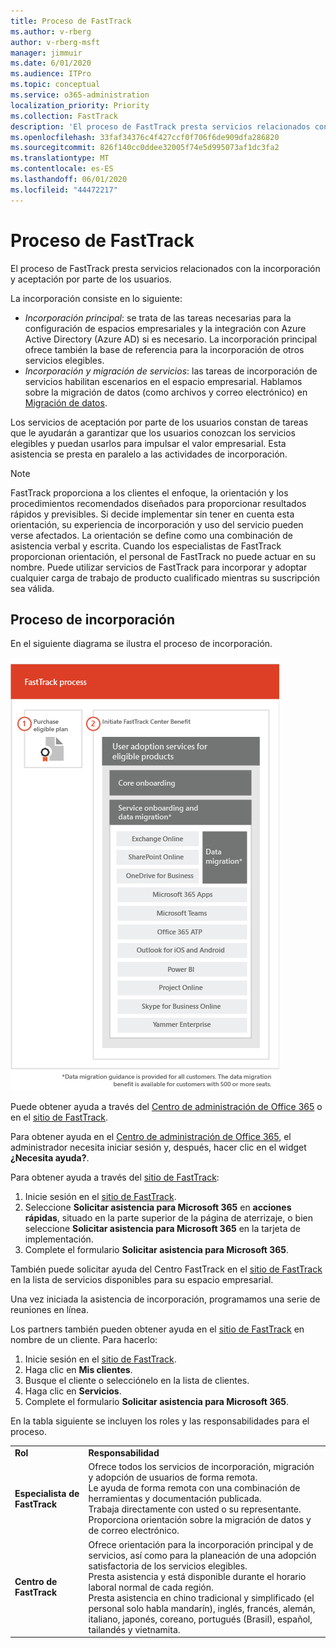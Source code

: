 ```yaml
---
title: Proceso de FastTrack
ms.author: v-rberg
author: v-rberg-msft
manager: jimmuir
ms.date: 6/01/2020
ms.audience: ITPro
ms.topic: conceptual
ms.service: o365-administration
localization_priority: Priority
ms.collection: FastTrack
description: 'El proceso de FastTrack presta servicios relacionados con la incorporación y aceptación por parte de los usuarios. '
ms.openlocfilehash: 33faf34376c4f427ccf0f706f6de909dfa286820
ms.sourcegitcommit: 826f140cc0ddee32005f74e5d995073af1dc3fa2
ms.translationtype: MT
ms.contentlocale: es-ES
ms.lasthandoff: 06/01/2020
ms.locfileid: "44472217"
---
```

# <a name="the-fasttrack-process"></a>Proceso de FastTrack

El proceso de FastTrack presta servicios relacionados con la incorporación y aceptación por parte de los usuarios. 
  
La incorporación consiste en lo siguiente:
  
- *Incorporación principal*: se trata de las tareas necesarias para la configuración de espacios empresariales y la integración con Azure Active Directory (Azure AD) si es necesario. La incorporación principal ofrece también la base de referencia para la incorporación de otros servicios elegibles. 
- *Incorporación y migración de servicios*: las tareas de incorporación de servicios habilitan escenarios en el espacio empresarial. Hablamos sobre la migración de datos (como archivos y correo electrónico) en [Migración de datos](O365-data-migration.md). 
    
Los servicios de aceptación por parte de los usuarios constan de tareas que le ayudarán a garantizar que los usuarios conozcan los servicios elegibles y puedan usarlos para impulsar el valor empresarial. Esta asistencia se presta en paralelo a las actividades de incorporación.
  
> [!NOTE]
> FastTrack proporciona a los clientes el enfoque, la orientación y los procedimientos recomendados diseñados para proporcionar resultados rápidos y previsibles. Si decide implementar sin tener en cuenta esta orientación, su experiencia de incorporación y uso del servicio pueden verse afectados. La orientación se define como una combinación de asistencia verbal y escrita. Cuando los especialistas de FastTrack proporcionan orientación, el personal de FastTrack no puede actuar en su nombre. Puede utilizar servicios de FastTrack para incorporar y adoptar cualquier carga de trabajo de producto cualificado mientras su suscripción sea válida.  
  
## <a name="the-onboarding-process"></a>Proceso de incorporación

En el siguiente diagrama se ilustra el proceso de incorporación.
  
![Escala de tiempo para el uso de la ventaja de incorporación](media/o365-onboarding-timeline-m365-apps.png)
  
Puede obtener ayuda a través del [Centro de administración de Office 365](https://go.microsoft.com/fwlink/?linkid=2032704) o en el [sitio de FastTrack](https://go.microsoft.com/fwlink/?linkid=780698). 

Para obtener ayuda en el [Centro de administración de Office 365](https://go.microsoft.com/fwlink/?linkid=2032704), el administrador necesita iniciar sesión y, después, hacer clic en el widget **¿Necesita ayuda?**. 

Para obtener ayuda a través del [sitio de FastTrack](https://go.microsoft.com/fwlink/?linkid=780698): 
1.    Inicie sesión en el [sitio de FastTrack](https://go.microsoft.com/fwlink/?linkid=780698). 
2.    Seleccione **Solicitar asistencia para Microsoft 365** en **acciones rápidas**, situado en la parte superior de la página de aterrizaje, o bien seleccione **Solicitar asistencia para Microsoft 365** en la tarjeta de implementación.
3.    Complete el formulario **Solicitar asistencia para Microsoft 365**. 
  
 También puede solicitar ayuda del Centro FastTrack en el [sitio de FastTrack](https://go.microsoft.com/fwlink/?linkid=780698) en la lista de servicios disponibles para su espacio empresarial. 
    
 Una vez iniciada la asistencia de incorporación, programamos una serie de reuniones en línea.
    
Los partners también pueden obtener ayuda en el [sitio de FastTrack](https://go.microsoft.com/fwlink/?linkid=780698) en nombre de un cliente. Para hacerlo:
1.    Inicie sesión en el [sitio de FastTrack](https://go.microsoft.com/fwlink/?linkid=780698). 
2.    Haga clic en **Mis clientes**.
3.    Busque el cliente o selecciónelo en la lista de clientes.
4.    Haga clic en **Servicios**.
5.    Complete el formulario **Solicitar asistencia para Microsoft 365**. 

En la tabla siguiente se incluyen los roles y las responsabilidades para el proceso.
    
|||
|:-----|:-----|
|**Rol** <br/> |**Responsabilidad** <br/> |
|**Especialista de FastTrack** <br/> |Ofrece todos los servicios de incorporación, migración y adopción de usuarios de forma remota.  <br/> Le ayuda de forma remota con una combinación de herramientas y documentación publicada. <br/> Trabaja directamente con usted o su representante. <br/> Proporciona orientación sobre la migración de datos y de correo electrónico.|
|**Centro de FastTrack**  <br/> |Ofrece orientación para la incorporación principal y de servicios, así como para la planeación de una adopción satisfactoria de los servicios elegibles.  <br/> Presta asistencia y está disponible durante el horario laboral normal de cada región. <br/> Presta asistencia en chino tradicional y simplificado (el personal solo habla mandarín), inglés, francés, alemán, italiano, japonés, coreano, portugués (Brasil), español, tailandés y vietnamita.|

